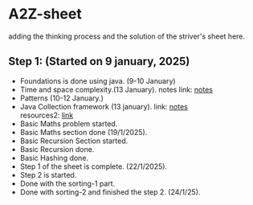 # A2Z-sheet
adding the thinking process and the solution of the striver's sheet here.

## Step 1: (Started on 9 january, 2025)
- Foundations is done using java. (9-10 January)
- Time and space complexity.(13 January). notes link: [notes](https://takeuforward.org/time-complexity/time-and-space-complexity-strivers-a2z-dsa-course/)
- Patterns (10-12 January.)
- Java Collection framework (13 january). link: [notes](https://www.youtube.com/watch?v=VphowcSkBX4&t=21s)\
resources2: [link](https://www.youtube.com/watch?v=rzA7UJ-hQn4)
- Basic Maths problem started.
- Basic Maths section done (19/1/2025).
- Basic Recursion Section started.
- Basic Recursion done.
- Basic Hashing done.
- Step 1 of the sheet is complete. (22/1/2025).
- Step 2 is started.
- Done with the sorting-1 part.
- Done with sorting-2 and finished the step 2. (24/1/25).

